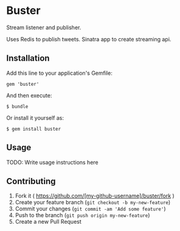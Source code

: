 # Buster

Stream listener and publisher.  

Uses Redis to publish tweets.
Sinatra app to create streaming api.

## Installation

Add this line to your application's Gemfile:

    gem 'buster'

And then execute:

    $ bundle

Or install it yourself as:

    $ gem install buster

## Usage

TODO: Write usage instructions here

## Contributing

1. Fork it ( https://github.com/[my-github-username]/buster/fork )
2. Create your feature branch (`git checkout -b my-new-feature`)
3. Commit your changes (`git commit -am 'Add some feature'`)
4. Push to the branch (`git push origin my-new-feature`)
5. Create a new Pull Request
